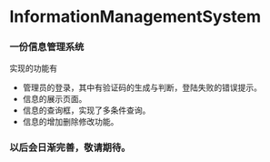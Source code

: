# InformationManagementSystem
### 一份信息管理系统
实现的功能有
* 管理员的登录，其中有验证码的生成与判断，登陆失败的错误提示。
* 信息的展示页面。
* 信息的查询框，实现了多条件查询。
* 信息的增加删除修改功能。
### 以后会日渐完善，敬请期待。
